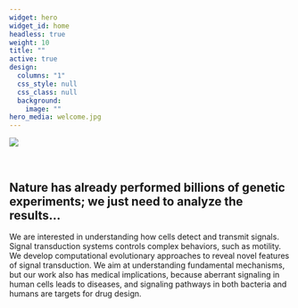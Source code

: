 ```yaml
---
widget: hero
widget_id: home
headless: true
weight: 10
title: ""
active: true
design:
  columns: "1"
  css_style: null
  css_class: null
  background:
    image: ""
hero_media: welcome.jpg
---
```

![](welcome.jpg)

<br>

## **Nature has already performed billions of genetic experiments; we just need to analyze the results…**

We are interested in understanding how cells detect and transmit signals. Signal transduction systems controls complex behaviors, such as motility. We develop computational evolutionary approaches to reveal novel features of signal transduction. We aim at understanding fundamental mechanisms, but our work also has medical implications, because aberrant signaling in human cells leads to diseases, and signaling pathways in both bacteria and humans are targets for drug design.